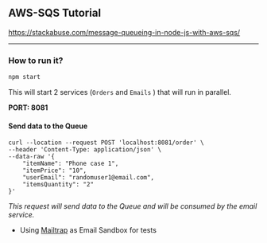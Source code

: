## AWS-SQS Tutorial

https://stackabuse.com/message-queueing-in-node-js-with-aws-sqs/

---

### How to run it?

```javascript
npm start
```

This will start 2 services (`Orders` and `Emails` ) that will run in parallel.

**PORT: 8081**

#### Send data to the Queue

```
curl --location --request POST 'localhost:8081/order' \
--header 'Content-Type: application/json' \
--data-raw '{
    "itemName": "Phone case 1",
    "itemPrice": "10",
    "userEmail": "randomuser1@email.com",
    "itemsQuantity": "2"
}'
```

_This request will send data to the Queue and will be consumed by the email service._

- Using [Mailtrap](https://mailtrap.io/) as Email Sandbox for tests
